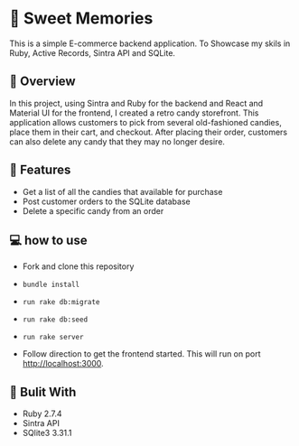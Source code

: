 # :candy: Sweet Memories

This is a simple E-commerce backend application. To Showcase my skils in Ruby, Active Records, Sintra API and SQLite. 

## :page_facing_up: Overview

In this project, using Sintra and Ruby for the backend and React and Material UI for the frontend, I created a retro candy storefront. This application allows customers to pick from several old-fashioned candies, place them in their cart, and checkout. After placing their order, customers can also delete any candy that they may no longer desire. 

## :sparkler: Features

 - Get a list of all the candies that available for purchase
 - Post customer orders to the SQLite database
 - Delete a specific candy from an order


## :computer: how to use

-  Fork and clone this repository

-   `bundle install`

-   `run rake db:migrate`

-   `run rake db:seed`

-   `run rake server`


-  Follow direction to get the frontend  started. This will run on port [http://localhost:3000](http://localhost:3000).





## :file_folder: Bulit With
- Ruby  2.7.4
- Sintra API 
- SQlite3 3.31.1